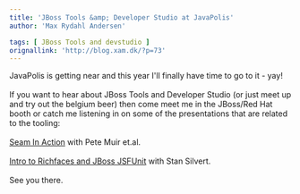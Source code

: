 ```yaml
---
title: 'JBoss Tools &amp; Developer Studio at JavaPolis'
author: 'Max Rydahl Andersen'

tags: [ JBoss Tools and devstudio ]
orignallink: 'http://blog.xam.dk/?p=73'
---
```

<div><p>JavaPolis is getting near and this year I'll finally have time to go to it - yay!
<br><br>
If you want to hear about JBoss Tools and Developer Studio (or just meet up and try out the belgium beer) then come meet me in the JBoss/Red Hat booth or catch me listening in on some of the presentations that are related to the tooling:
<br><br><a href="http://www.javapolis.com/confluence/display/JP07/Seam+in+Action">Seam In Action</a> with Pete Muir et.al.
<br><br><a href="http://www.javapolis.com/confluence/display/JP07/Intro+to+Exadel+RichFaces+and+JBoss+JSFUnit">Intro to Richfaces and JBoss JSFUnit</a> with Stan Silvert.
<br><br>
See you there.
</p></div>
